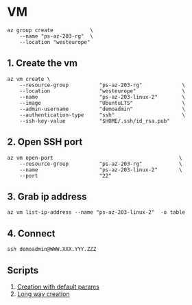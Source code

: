 # VM

```
az group create            \
    --name "ps-az-203-rg"  \
    --location "westeurope"
```

## 1. Create the vm
```
az vm create \
    --resource-group          "ps-az-203-rg"             \
    --location                "westeurope"               \
    --name                    "ps-az-203-linux-2"        \    
    --image                   "UbuntuLTS"                \    
    --admin-username          "demoadmin"                \
    --authentication-type     "ssh"                      \
    --ssh-key-value           "$HOME/.ssh/id_rsa.pub"
```
## 2. Open SSH port 
```
az vm open-port                                         \
    --resource-group          "ps-az-203-rg"            \    
    --name                    "ps-az-203-linux-2"       \
    --port                    "22"
```
## 3. Grab ip address
```
az vm list-ip-address --name "ps-az-203-linux-2"  -o table
```
## 4. Connect
```
ssh demoadmin@WWW.XXX.YYY.ZZZ
```

 ## Scripts
1. [Creation with default params](01.vm.linux.default-params.azcli)
2. [Long way creation](01.vm.linux.long-way.azcli)
